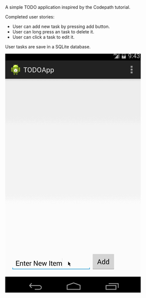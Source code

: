 A simple TODO application inspired by the Codepath tutorial.

Completed user stories:
* User can add new task by pressing add button.
*  User can long press an task to delete it.
*  User can click a task to edit it. 

User tasks are save in a SQLite database. 

![test gif](https://raw.githubusercontent.com/alexchao56/SimpleToDo/master/test.gif)
